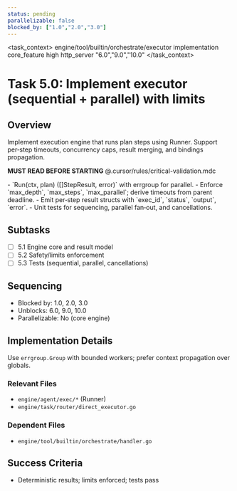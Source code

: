 ```yaml
---
status: pending
parallelizable: false
blocked_by: ["1.0","2.0","3.0"]
---
```


<task_context>
<domain>engine/tool/builtin/orchestrate/executor</domain>
<type>implementation</type>
<scope>core_feature</scope>
<complexity>high</complexity>
<dependencies>http_server</dependencies>
<unblocks>"6.0","9.0","10.0"</unblocks>
</task_context>

# Task 5.0: Implement executor (sequential + parallel) with limits

## Overview

Implement execution engine that runs plan steps using Runner. Support per‑step timeouts, concurrency caps, result merging, and bindings propagation.

<import>**MUST READ BEFORE STARTING** @.cursor/rules/critical-validation.mdc</import>

<requirements>
- `Run(ctx, plan) ([]StepResult, error)` with errgroup for parallel.
- Enforce `max_depth`, `max_steps`, `max_parallel`; derive timeouts from parent deadline.
- Emit per‑step result structs with `exec_id`, `status`, `output`, `error`.
- Unit tests for sequencing, parallel fan‑out, and cancellations.
</requirements>

## Subtasks

- [ ] 5.1 Engine core and result model
- [ ] 5.2 Safety/limits enforcement
- [ ] 5.3 Tests (sequential, parallel, cancellations)

## Sequencing

- Blocked by: 1.0, 2.0, 3.0
- Unblocks: 6.0, 9.0, 10.0
- Parallelizable: No (core engine)

## Implementation Details

Use `errgroup.Group` with bounded workers; prefer context propagation over globals.

### Relevant Files

- `engine/agent/exec/*` (Runner)
- `engine/task/router/direct_executor.go`

### Dependent Files

- `engine/tool/builtin/orchestrate/handler.go`

## Success Criteria

- Deterministic results; limits enforced; tests pass
